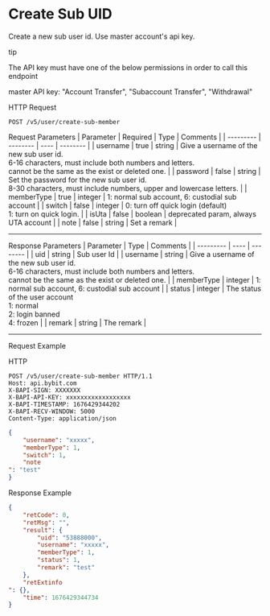 # Create Sub UID
Create a new sub user id. Use master account's api key.


tip

The API key must have one of the below permissions in order to call this endpoint

master API key: "Account Transfer", "Subaccount Transfer", "Withdrawal"

HTTP Request
```http
POST /v5/user/create-sub-member
```

Request Parameters
| Parameter | Required | Type | Comments |
| --------- | -------- | ---- | -------- |
| username | true | string | Give a username of the new sub user id. <br> 6-16 characters, must include both numbers and letters. <br> cannot be the same as the exist or deleted one. |
| password | false | string | Set the password for the new sub user id. <br> 8-30 characters, must include numbers, upper and lowercase letters. |
| memberType | true | integer | 1: normal sub account, 6: custodial sub account |
| switch | false | integer | 0: turn off quick login (default) <br> 1: turn on quick login. |
| isUta | false | boolean | deprecated param, always UTA account |
| note | false | string | Set a remark |

---


Response Parameters
| Parameter | Type | Comments |
| --------- | ---- | -------- |
| uid | string | Sub user Id |
| username | string | Give a username of the new sub user id. <br> 6-16 characters, must include both numbers and letters. <br> cannot be the same as the exist or deleted one. |
| memberType | integer | 1: normal sub account, 6: custodial sub account |
| status | integer | The status of the user account <br> 1: normal <br> 2: login banned <br> 4: frozen |
| remark | string | The remark |

---

Request Example

HTTP
 
  
```http
POST /v5/user/create-sub-member HTTP/1.1
Host: api.bybit.com
X-BAPI-SIGN: XXXXXXX
X-BAPI-API-KEY: xxxxxxxxxxxxxxxxxx
X-BAPI-TIMESTAMP: 1676429344202
X-BAPI-RECV-WINDOW: 5000
Content-Type: application/json
```

```json
{
    "username": "xxxxx",
    "memberType": 1,
    "switch": 1,
    "note
": "test"
}
```

Response Example
```json
{
    "retCode": 0,
    "retMsg": "",
    "result": {
        "uid": "53888000",
        "username": "xxxxx",
        "memberType": 1,
        "status": 1,
        "remark": "test"
    },
    "retExtinfo
": {},
    "time": 1676429344734
}
```

